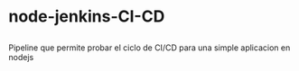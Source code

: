 # node-jenkins-CI-CD
##
Pipeline que permite probar el ciclo de CI/CD para 
una simple aplicacion en nodejs



